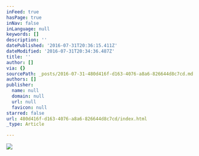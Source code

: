 ```yaml
---
inFeed: true
hasPage: true
inNav: false
inLanguage: null
keywords: []
description: ''
datePublished: '2016-07-31T20:36:15.411Z'
dateModified: '2016-07-31T20:34:36.487Z'
title: ''
author: []
via: {}
sourcePath: _posts/2016-07-31-480d416f-d163-4076-a8a6-826644d8c7cd.md
authors: []
publisher:
  name: null
  domain: null
  url: null
  favicon: null
starred: false
url: 480d416f-d163-4076-a8a6-826644d8c7cd/index.html
_type: Article

---
```

![](https://the-grid-user-content.s3-us-west-2.amazonaws.com/b70b29d7-6023-4c45-add1-b81c3ccce124.jpg)